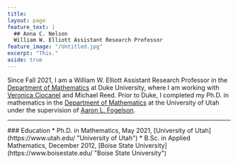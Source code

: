 ```yaml
---
title: 
layout: page
feature_text: |
  ## Anna C. Nelson
  William W. Elliott Assistant Research Professor
feature_image: "/Untitled.jpg"
excerpt: "This."
aside: true
---
```


Since Fall 2021, I am a William W. Elliott Assistant Research Professor in the [Department of Mathematics](https://math.duke.edu/ "Department of Mathematics") at Duke University, where I am working with [Veronica Ciocanel](https://services.math.duke.edu/~ciocanel/ "Veronica Ciocanel") and Michael Reed. Prior to Duke, I completed my Ph.D. in mathematics in the [Department of Mathematics](https://math.utah.edu "Department of Mathematics") at the University of Utah under the supervision of [Aaron L. Fogelson](https://math.utah.edu/~fogelson "Aaron L. Fogelson" ). 
<hr/>
### Education
* Ph.D. in Mathematics, May 2021, [University of Utah](https://www.utah.edu/ "University of Utah")
* B.Sc. in Applied Mathematics, December 2012, [Boise State University](https://www.boisestate.edu/ "Boise State University")
